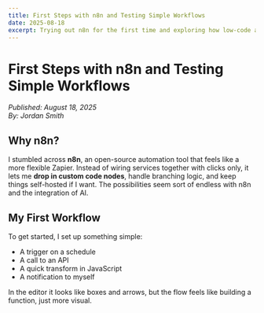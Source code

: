 ```yaml
---
title: First Steps with n8n and Testing Simple Workflows
date: 2025-08-18
excerpt: Trying out n8n for the first time and exploring how low-code automation can fit into my dev toolkit.
---
```


# First Steps with n8n and Testing Simple Workflows

_Published: August 18, 2025_  
_By: Jordan Smith_

## Why n8n?

I stumbled across **n8n**, an open-source automation tool that feels like a more flexible Zapier. Instead of wiring services together with clicks only, it lets me **drop in custom code nodes**, handle branching logic, and keep things self-hosted if I want. The possibilities seem sort of endless with n8n and the integration of AI.

## My First Workflow

To get started, I set up something simple:

- A trigger on a schedule
- A call to an API
- A quick transform in JavaScript
- A notification to myself

In the editor it looks like boxes and arrows, but the flow feels like building a function, just more visual.
